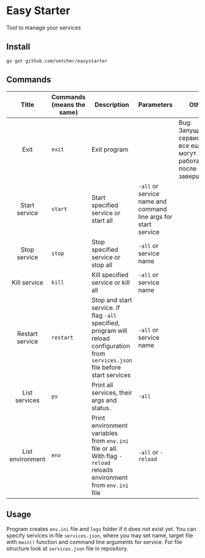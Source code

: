 # Easy Starter
Tool to manage your services

## Install
`go get github.com/vetcher/easystarter`

## Commands

|        Title       | Commands (means the same) | Description                                                                                                                            | Parameters                                                     | Other                                                           |
|:------------------:|---------------------------|----------------------------------------------------------------------------------------------------------------------------------------|----------------------------------------------------------------|-----------------------------------------------------------------|
| Exit               | `exit`                    | Exit program                                                                                                                           |                                                                | Bug: Запущенные сервисы все еще могут работать после завершения |
| Start service      | `start`                   | Start specified service or start all                                                                                                   | `-all` or service name and command line args for start service |                                                                 |
| Stop service       | `stop`                    | Stop specified service or stop all                                                                                                     | `-all` or service name                                         |                                                                 |
| Kill service       | `kill`                    | Kill specified service or kill all                                                                                                     | `-all` or service name                                         |                                                                 |
| Restart service    | `restart`                 | Stop and start service.  If flag `-all` specified, program will reload configuration from `services.json` file before start services   | `-all` or service name                                         |                                                                 |
| List services      | `ps`                      | Print all services, their args and status.                                                                                             | `-all`                                                         |                                                                 |
| List environment   | `env`                     | Print environment variables from `env.ini` file or all. With flag `-reload` reloads environment from `env.ini` file                    | `-all` or `-reload`                                            |                                                                 |

## Usage
Program creates `env.ini` file and `logs` folder if it does not exist yet.
You can specify services in file `services.json`, where you may set name, target file with `main()` function and command line arguments for service. For file structure look at `services.json` file in repository.